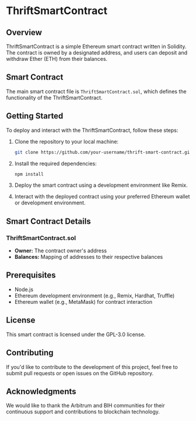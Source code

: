 # ThriftSmartContract

## Overview

ThriftSmartContract is a simple Ethereum smart contract written in Solidity. The contract is owned by a designated address, and users can deposit and withdraw Ether (ETH) from their balances.

## Smart Contract

The main smart contract file is `ThriftSmartContract.sol`, which defines the functionality of the ThriftSmartContract.

## Getting Started

To deploy and interact with the ThriftSmartContract, follow these steps:

1. Clone the repository to your local machine:

   ```bash
   git clone https://github.com/your-username/thrift-smart-contract.git
   ```

2. Install the required dependencies:

   ```bash
   npm install
   ```

3. Deploy the smart contract using a development environment like Remix.

4. Interact with the deployed contract using your preferred Ethereum wallet or development environment.

## Smart Contract Details

### ThriftSmartContract.sol

- **Owner:** The contract owner's address
- **Balances:** Mapping of addresses to their respective balances

## Prerequisites

- Node.js
- Ethereum development environment (e.g., Remix, Hardhat, Truffle)
- Ethereum wallet (e.g., MetaMask) for contract interaction

## License

This smart contract is licensed under the GPL-3.0 license.

## Contributing

If you'd like to contribute to the development of this project, feel free to submit pull requests or open issues on the GitHub repository.

## Acknowledgments

We would like to thank the Arbitrum and BIH communities for their continuous support and contributions to blockchain technology.
